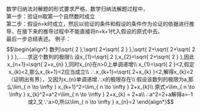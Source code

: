 数学归纳法对解题的形式要求严格，数学归纳法解题过程中，  
第一步：验证m取第一个自然数时成立  
第二步：假设n=k时成立，然后以验证的条件和假设的条件作为论证的依据进行推导，在接下来的推导过程中不能直接将n=k+1代入假设的原式中去。  
最后一步总结表述。
例子：
	$$\begin{align*}
		数列\sqrt{ 2 },\sqrt{ 2+\sqrt{ 2 } },\sqrt{ 2+\sqrt{ 2+\sqrt{ 2 } } },……求这个数列的极限\\
		设x_{1}=\sqrt{ 2 },x_{2}=\sqrt{ 2+\sqrt{ 2 } },因此x_{n+1}=\sqrt{ 2+x_{n} },同时x_{n}在n>0上单调递增\\
		x_{1}=\sqrt{ 2 }<2,假定x_{k}<2,那么x_{k+1}<2应当成立\\
		∴x_{k+1}=\sqrt{ 2+x_{k} }<2,解得x_{k}<2（证明出有界），又因为x_{n}单调递增∴x的极限存在\\
		假设该数列的极限为a,那么\lim_{ n \to \infty } x_{k+1}^2=\lim_{ n \to \infty } 2+x_{k}\\
		原式=\lim_{ n \to \infty } x_{k}^2=a^2=\lim_{ n \to \infty } 2+x_{k} = 2+a\\
		∴a^2=2+a解得a=-1或2,又∵a>0,所以\lim_{ n \to \infty } x_{n}=2
		\end{align*}$$
	
